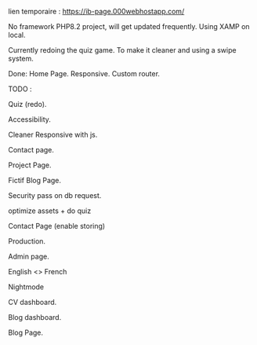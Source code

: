 lien temporaire : https://ib-page.000webhostapp.com/

No framework PHP8.2 project, will get updated frequently.
Using XAMP on local.

Currently redoing the quiz game.
To make it cleaner and using a swipe system.

Done: 
Home Page.
Responsive.
Custom router.

TODO :

Quiz (redo).

Accessibility.

Cleaner Responsive with js.

Contact page.

Project Page.

Fictif Blog Page.

Security pass on db request.

optimize assets + do quiz

Contact Page (enable storing)

Production.

Admin page.

English <> French

Nightmode

CV dashboard.

Blog dashboard.

Blog Page.
